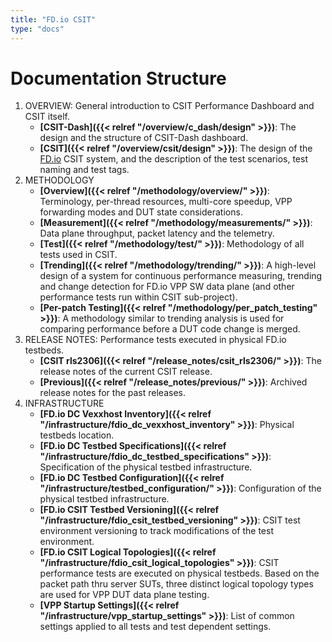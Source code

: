 ```yaml
---
title: "FD.io CSIT"
type: "docs"
---
```


# Documentation Structure

1. OVERVIEW: General introduction to CSIT Performance Dashboard and CSIT itself.
   - **[CSIT-Dash]({{< relref "/overview/c_dash/design" >}})**: The design and
     the structure of CSIT-Dash dashboard.
   - **[CSIT]({{< relref "/overview/csit/design" >}})**: The design of the
     [FD.io](https://fd.io/) CSIT system, and the description of the test
     scenarios, test naming and test tags.
2. METHODOLOGY
   - **[Overview]({{< relref "/methodology/overview/" >}})**: Terminology,
     per-thread resources, multi-core speedup, VPP forwarding modes and DUT
     state considerations.
   - **[Measurement]({{< relref "/methodology/measurements/" >}})**: Data plane
     throughput, packet latency and the telemetry.
   - **[Test]({{< relref "/methodology/test/" >}})**: Methodology of all tests
     used in CSIT.
   - **[Trending]({{< relref "/methodology/trending/" >}})**: A high-level
     design of a system for continuous performance measuring, trending and
     change detection for FD.io VPP SW data plane (and other performance tests
     run within CSIT sub-project).
   - **[Per-patch Testing]({{< relref "/methodology/per_patch_testing" >}})**:
     A methodology similar to trending analysis is used for comparing
     performance before a DUT code change is merged.
3. RELEASE NOTES: Performance tests executed in physical FD.io testbeds.
   - **[CSIT rls2306]({{< relref "/release_notes/csit_rls2306/" >}})**: The
     release notes of the current CSIT release.
   - **[Previous]({{< relref "/release_notes/previous/" >}})**: Archived release
     notes for the past releases.
4. INFRASTRUCTURE
   - **[FD.io DC Vexxhost Inventory]({{< relref "/infrastructure/fdio_dc_vexxhost_inventory" >}})**:
     Physical testbeds location.
   - **[FD.io DC Testbed Specifications]({{< relref "/infrastructure/fdio_dc_testbed_specifications" >}})**:
     Specification of the physical testbed infrastructure.
   - **[FD.io DC Testbed Configuration]({{< relref "/infrastructure/testbed_configuration/" >}})**:
     Configuration of the physical testbed infrastructure.
   - **[FD.io CSIT Testbed Versioning]({{< relref "/infrastructure/fdio_csit_testbed_versioning" >}})**:
     CSIT test environment versioning to track modifications of the test
     environment.
   - **[FD.io CSIT Logical Topologies]({{< relref "/infrastructure/fdio_csit_logical_topologies" >}})**:
     CSIT performance tests are executed on physical testbeds. Based on the
     packet path thru server SUTs, three distinct logical topology types are
     used for VPP DUT data plane testing.
   - **[VPP Startup Settings]({{< relref "/infrastructure/vpp_startup_settings" >}})**:
     List of common settings applied to all tests and test dependent settings.